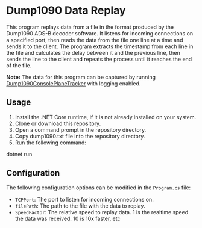 # Dump1090 Data Replay

This program replays data from a file in the format produced by the Dump1090 ADS-B decoder software. It listens for incoming connections on a specified port, then reads the data from the file one line at a time and sends it to the client. The program extracts the timestamp from each line in the file and calculates the delay between it and the previous line, then sends the line to the client and repeats the process until it reaches the end of the file.

**Note:** The data for this program can be captured by running [Dump1090ConsolePlaneTracker](https://github.com/PaulAnderson/Dump1090ConsolePlaneTracker) with logging enabled.

## Usage

1. Install the .NET Core runtime, if it is not already installed on your system.
2. Clone or download this repository.
3. Open a command prompt in the repository directory.
4. Copy dump1090.txt file into the repository directory.
4. Run the following command:

dotnet run

## Configuration

The following configuration options can be modified in the `Program.cs` file:

- `TCPPort`: The port to listen for incoming connections on.
- `filePath`: The path to the file with the data to replay.
- `SpeedFactor`: The relative speed to replay data. 1 is the realtime speed the data was received. 10 is 10x faster, etc
